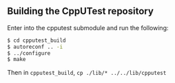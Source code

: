## Building the CppUTest repository

Enter into the cpputest submodule and run the following:

```bash
$ cd cpputest_build
$ autoreconf .. -i
$ ../configure
$ make
```

Then in `cpputest_build`, `cp ./lib/* ../../lib/cpputest`